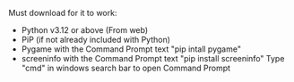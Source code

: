Must download for it to work:
- Python v3.12 or above (From web)
- PiP (if not already included with Python)
- Pygame with the Command Prompt text "pip intall pygame"
- screeninfo with the Command Prompt text "pip install screeninfo"
Type "cmd" in windows search bar to open Command Prompt

